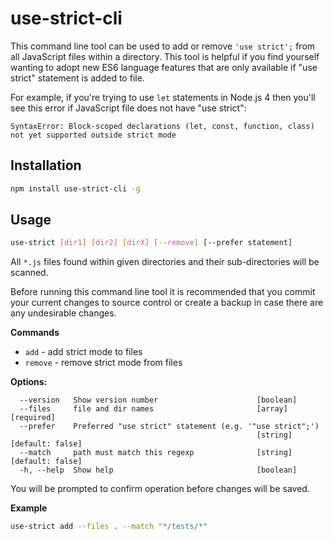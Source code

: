 use-strict-cli
==============
This command line tool can be used to add or remove `'use strict';`
from all JavaScript files within a directory. This tool is helpful
if you find yourself wanting to adopt new ES6 language features that
are only available if "use strict" statement is added to file.

For example, if you're trying to use `let` statements in Node.js 4
then you'll see this error if JavaScript file does not have "use strict":

`SyntaxError: Block-scoped declarations (let, const, function, class) not yet supported outside strict mode`

## Installation

```bash
npm install use-strict-cli -g
```

## Usage

```bash
use-strict [dir1] [dir2] [dirX] [--remove] [--prefer statement]
```

All `*.js` files found within given directories and
their sub-directories will be scanned.

Before running this command line tool it is recommended
that you commit your current changes to source control
or create a backup in case there are any undesirable
changes.

**Commands**

* `add` - add strict mode to files
* `remove` - remove strict mode from files

**Options:**
```
  --version   Show version number                      [boolean]
  --files     file and dir names                       [array] [required]
  --prefer    Preferred "use strict" statement (e.g. '"use strict";')
                                                       [string] [default: false]
  --match     path must match this regexp              [string] [default: false]
  -h, --help  Show help                                [boolean]
```

You will be prompted to confirm operation before changes will be saved.

**Example**
```bash
use-strict add --files . --match "*/tests/*"
```
